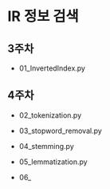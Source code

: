 # IR 정보 검색

## 3주차
- 01_InvertedIndex.py
  
## 4주차
- 02_tokenization.py
- 03_stopword_removal.py
- 04_stemming.py
- 05_lemmatization.py

- 06_
